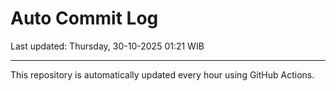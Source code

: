 # Auto Commit Log

Last updated: Thursday, 30-10-2025 01:21 WIB

---

This repository is automatically updated every hour using GitHub Actions.
